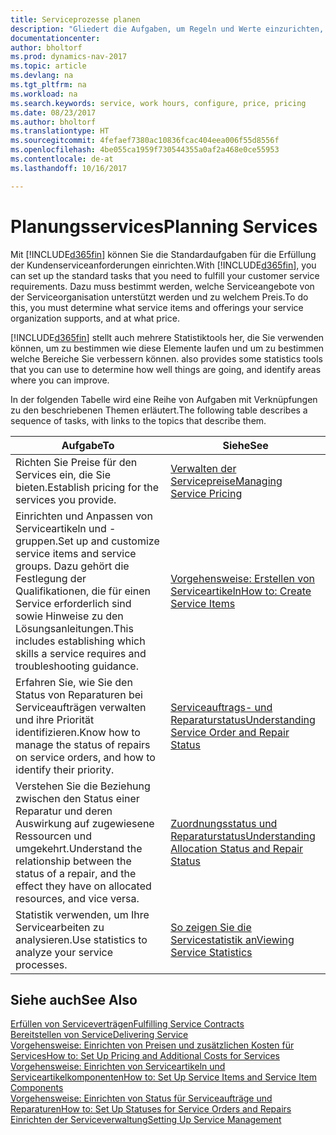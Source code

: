 ```yaml
---
title: Serviceprozesse planen
description: "Gliedert die Aufgaben, um Regeln und Werte einzurichten, um Ihre Servicerichtlinien und Arbeitsgänge zu definieren."
documentationcenter: 
author: bholtorf
ms.prod: dynamics-nav-2017
ms.topic: article
ms.devlang: na
ms.tgt_pltfrm: na
ms.workload: na
ms.search.keywords: service, work hours, configure, price, pricing
ms.date: 08/23/2017
ms.author: bholtorf
ms.translationtype: HT
ms.sourcegitcommit: 4fefaef7380ac10836fcac404eea006f55d8556f
ms.openlocfilehash: 4be055ca1959f730544355a0af2a468e0ce55953
ms.contentlocale: de-at
ms.lasthandoff: 10/16/2017

---
```

# <a name="planning-services"></a><span data-ttu-id="5d4fd-103">Planungsservices</span><span class="sxs-lookup"><span data-stu-id="5d4fd-103">Planning Services</span></span>
<span data-ttu-id="5d4fd-104">Mit [!INCLUDE[d365fin](includes/d365fin_md.md)] können Sie die Standardaufgaben für die Erfüllung der Kundenserviceanforderungen einrichten.</span><span class="sxs-lookup"><span data-stu-id="5d4fd-104">With [!INCLUDE[d365fin](includes/d365fin_md.md)], you can set up the standard tasks that you need to fulfill your customer service requirements.</span></span> <span data-ttu-id="5d4fd-105">Dazu muss bestimmt werden, welche Serviceangebote von der Serviceorganisation unterstützt werden und zu welchem Preis.</span><span class="sxs-lookup"><span data-stu-id="5d4fd-105">To do this, you must determine what service items and offerings your service organization supports, and at what price.</span></span>   

[!INCLUDE[d365fin](includes/d365fin_md.md)]<span data-ttu-id="5d4fd-106"> stellt auch mehrere Statistiktools her, die Sie verwenden können, um zu bestimmen wie diese Elemente laufen und um zu bestimmen welche Bereiche Sie verbessern können.</span><span class="sxs-lookup"><span data-stu-id="5d4fd-106"> also provides some statistics tools that you can use to determine how well things are going, and identify areas where you can improve.</span></span>
  
<span data-ttu-id="5d4fd-107">In der folgenden Tabelle wird eine Reihe von Aufgaben mit Verknüpfungen zu den beschriebenen Themen erläutert.</span><span class="sxs-lookup"><span data-stu-id="5d4fd-107">The following table describes a sequence of tasks, with links to the topics that describe them.</span></span>   
  
|<span data-ttu-id="5d4fd-108">**Aufgabe**</span><span class="sxs-lookup"><span data-stu-id="5d4fd-108">**To**</span></span>|<span data-ttu-id="5d4fd-109">**Siehe**</span><span class="sxs-lookup"><span data-stu-id="5d4fd-109">**See**</span></span>|  
|------------|-------------|  
|<span data-ttu-id="5d4fd-110">Richten Sie Preise für den Services ein, die Sie bieten.</span><span class="sxs-lookup"><span data-stu-id="5d4fd-110">Establish pricing for the services you provide.</span></span>|[<span data-ttu-id="5d4fd-111">Verwalten der Servicepreise</span><span class="sxs-lookup"><span data-stu-id="5d4fd-111">Managing Service Pricing</span></span>](service-service-price-management.md)|
|<span data-ttu-id="5d4fd-112">Einrichten und Anpassen von Serviceartikeln und -gruppen.</span><span class="sxs-lookup"><span data-stu-id="5d4fd-112">Set up and customize service items and service groups.</span></span> <span data-ttu-id="5d4fd-113">Dazu gehört die Festlegung der Qualifikationen, die für einen Service erforderlich sind sowie Hinweise zu den Lösungsanleitungen.</span><span class="sxs-lookup"><span data-stu-id="5d4fd-113">This includes establishing which skills a service requires and troubleshooting guidance.</span></span>| [<span data-ttu-id="5d4fd-114">Vorgehensweise: Erstellen von Serviceartikeln</span><span class="sxs-lookup"><span data-stu-id="5d4fd-114">How to: Create Service Items</span></span>](service-how-to-create-service-items.md)|  
|<span data-ttu-id="5d4fd-115">Erfahren Sie, wie Sie den Status von Reparaturen bei Serviceaufträgen verwalten und ihre Priorität identifizieren.</span><span class="sxs-lookup"><span data-stu-id="5d4fd-115">Know how to manage the status of repairs on service orders, and how to identify their priority.</span></span>|[<span data-ttu-id="5d4fd-116">Serviceauftrags- und Reparaturstatus</span><span class="sxs-lookup"><span data-stu-id="5d4fd-116">Understanding Service Order and Repair Status</span></span>](service-service-order-status-and-repair-status.md)|  
|<span data-ttu-id="5d4fd-117">Verstehen Sie die Beziehung zwischen den Status einer Reparatur und deren Auswirkung auf zugewiesene Ressourcen und umgekehrt.</span><span class="sxs-lookup"><span data-stu-id="5d4fd-117">Understand the relationship between the status of a repair, and the effect they have on allocated resources, and vice versa.</span></span>|[<span data-ttu-id="5d4fd-118">Zuordnungsstatus und Reparaturstatus</span><span class="sxs-lookup"><span data-stu-id="5d4fd-118">Understanding Allocation Status and Repair Status</span></span>](service-allocation-status-and-repair-status.md)|  
|<span data-ttu-id="5d4fd-119">Statistik verwenden, um Ihre Servicearbeiten zu analysieren.</span><span class="sxs-lookup"><span data-stu-id="5d4fd-119">Use statistics to analyze your service processes.</span></span> | [<span data-ttu-id="5d4fd-120">So zeigen Sie die Servicestatistik an</span><span class="sxs-lookup"><span data-stu-id="5d4fd-120">Viewing Service Statistics</span></span>](service-service-statistics.md) |

## <a name="see-also"></a><span data-ttu-id="5d4fd-121">Siehe auch</span><span class="sxs-lookup"><span data-stu-id="5d4fd-121">See Also</span></span>
[<span data-ttu-id="5d4fd-122">Erfüllen von Serviceverträgen</span><span class="sxs-lookup"><span data-stu-id="5d4fd-122">Fulfilling Service Contracts</span></span>](service-fulfill-service-contracts.md)  
[<span data-ttu-id="5d4fd-123">Bereitstellen von Service</span><span class="sxs-lookup"><span data-stu-id="5d4fd-123">Delivering Service</span></span>](service-deliver-service.md)  
[<span data-ttu-id="5d4fd-124">Vorgehensweise: Einrichten von Preisen und zusätzlichen Kosten für Services</span><span class="sxs-lookup"><span data-stu-id="5d4fd-124">How to: Set Up Pricing and Additional Costs for Services</span></span>](service-how-setup-service-costs-pricing.md)  
[<span data-ttu-id="5d4fd-125">Vorgehensweise: Einrichten von Serviceartikeln und Serviceartikelkomponenten</span><span class="sxs-lookup"><span data-stu-id="5d4fd-125">How to: Set Up Service Items and Service Item Components</span></span>](service-how-setup-service-items.md)  
[<span data-ttu-id="5d4fd-126">Vorgehensweise: Einrichten von Status für Serviceaufträge und Reparaturen</span><span class="sxs-lookup"><span data-stu-id="5d4fd-126">How to: Set Up Statuses for Service Orders and Repairs</span></span>](service-order-repair-status.md)  
[<span data-ttu-id="5d4fd-127">Einrichten der Serviceverwaltung</span><span class="sxs-lookup"><span data-stu-id="5d4fd-127">Setting Up Service Management</span></span>](service-setup-service.md)  

